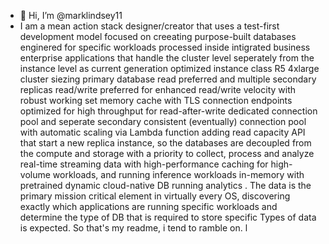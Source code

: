 - 👋 Hi, I’m @marklindsey11
- I am a mean action stack designer/creator that uses a test-first development model 
focused on creeating purpose-built databases enginered for specific workloads processed
 inside  intigrated business enterprise applications that handle the cluster level
 seperately from the instance level  as current generation optimized instance class R5 4xlarge cluster
 siezing primary database read preferred  and multiple secondary replicas  read/write preferred
 for enhanced read/write velocity  with robust working set memory cache with TLS connection endpoints 
optimized for high throughput  for read-after-write dedicated connection pool and seperate
 secondary consistent (eventually)  connection pool with automatic scaling via Lambda function 
adding read capacity API that start a new replica instance, so the databases are decoupled from
 the compute and storage with a priority to collect, process and analyze real-time streaming data 
with high-performance caching for high-volume workloads, and running inference workloads in-memory 
with pretrained dynamic cloud-native DB running analytics .
  The data is the primary mission critical element in virtually every OS, discovering exactly which 
applications are running specific workloads and determine the type of DB that is required to store specific
Types of data is expected. So that's  my readme, i tend to ramble on.
            l

<!---
marklindsey11/marklindsey11 is a ✨ special ✨ repository because its `README.md` (this file) appears on your GitHub profile.
You can click the Preview link to take a look at your changes.
--->
